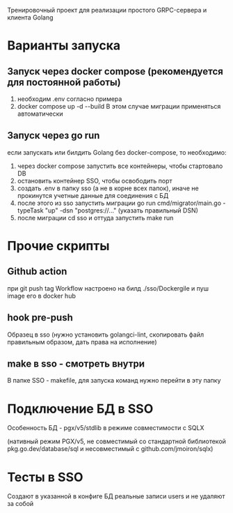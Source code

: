 Тренировочный проект для реализации простого GRPC-сервера и клиента
Golang

# Варианты запуска

## Запуск через docker compose (рекомендуется для постоянной работы)

1. необходим .env согласно примера
2. docker compose up -d --build
   В этом случае миграции применяться автоматически

## Запуск через go run

если запускать или билдить Golang без docker-compose, то необходимо:

1. через docker compose запустить все контейнеры, чтобы стартовало DB
2. остановить контейнер SSO, чтобы освободить порт
3. создать .env в папку sso (а не в корне всех папок), иначе не прокинутся учетные данные для соединения с БД
4. после этого из sso запустить миграции go run cmd/migrator/main.go -typeTask "up" -dsn "postgres://..." (указать правильный DSN)
5. после миграции cd sso и оттуда запустить make run

# Прочие скрипты

## Github action

при git push tag Workflow настроено на билд ./sso/Dockergile и пуш image его в docker hub

## hook pre-push

Образец в sso (нужно установить golangci-lint, скопировать файл правильным образом, дать права на исполнение)

## make в sso - смотреть внутри

В папке SSO - makefile, для запуска команд нужно перейти в эту папку

# Подключение БД в SSO

Особенность БД - pgx/v5/stdlib в режиме совместимости с SQLX

(нативный режим PGX/v5, не совместимый со стандартной библиотекой pkg.go.dev/database/sql и несовместимый с github.com/jmoiron/sqlx)

# Тесты в SSO

Создают в указанной в конфиге БД реальные записи users и не удаляют за собой
